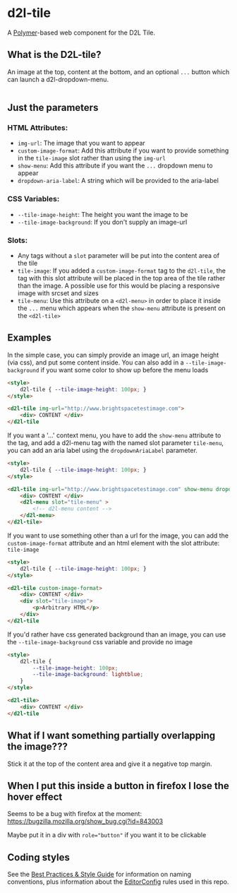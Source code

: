 # d2l-tile

A [Polymer](https://www.polymer-project.org/1.0/)-based web component for the D2L Tile.

## What is the D2L-tile?

An image at the top, content at the bottom, and an optional `...` button which can launch a d2l-dropdown-menu.

<image goes here at some point>

## Just the parameters

### HTML Attributes:
- `img-url`: The image that you want to appear
- `custom-image-format`: Add this attribute if you want to provide something in the `tile-image` slot rather than using the `img-url`
- `show-menu`: Add this attribute if you want the `...` dropdown menu to appear
- `dropdown-aria-label`: A string which will be provided to the aria-label

### CSS Variables:
- `--tile-image-height`: The height you want the image to be
- `--tile-image-background`: If you don't supply an image-url

### Slots:
- Any tags without a `slot` parameter will be put into the content area of the tile
- `tile-image`: If you added a `custom-image-format` tag to the `d2l-tile`, the tag with this slot attribute will be placed in the top area of the tile rather than the image. A possible use for this would be placing a responsive image with srcset and sizes
- `tile-menu`: Use this attribute on a `<d2l-menu>` in order to place it inside the `...` menu which appears when the `show-menu` attribute is present on the `<d2l-tile>`

## Examples

In the simple case, you can simply provide an image url, an image height (via css), and put some content inside. You can also add in a `--tile-image-background` if you want some color to show up before the menu loads

```html
<style>
	d2l-tile { --tile-image-height: 100px; }
</style>

<d2l-tile img-url="http://www.brightspacetestimage.com">
	<div> CONTENT </div>
</d2l-tile
```

If you want a '...' context menu, you have to add the `show-menu` attribute to the tag, and add a d2l-menu tag with the named slot parameter `tile-menu`, you can add an aria label using the `dropdownAriaLabel` parameter.

```html
<style>
	d2l-tile { --tile-image-height: 100px; }
</style>

<d2l-tile img-url="http://www.brightspacetestimage.com" show-menu dropdown-aria-label="This is my menu">
	<div> CONTENT </div>
	<d2l-menu slot="tile-menu" >
		<!-- d2l-menu content -->
	</d2l-menu>
</d2l-tile>
```

If you want to use something other than a url for the image, you can add the `custom-image-format` attribute and an html element with the slot attribute: `tile-image`

```html
<style>
	d2l-tile { --tile-image-height: 100px; }
</style>

<d2l-tile custom-image-format>
	<div> CONTENT </div>
	<div slot="tile-image">
		<p>Arbitrary HTML</p>
	</div>
</d2l-tile
```

If you'd rather have css generated background than an image, you can use the `--tile-image-background` css variable and provide no image
```html
<style>
	d2l-tile {
		--tile-image-height: 100px;
		--tile-image-background: lightblue;
	}
</style>

<d2l-tile>
	<div> CONTENT </div>
</d2l-tile
```

## What if I want something partially overlapping the image???

Stick it at the top of the content area and give it a negative top margin.

## When I put this inside a button in firefox I lose the hover effect

Seems to be a bug with firefox at the moment:
https://bugzilla.mozilla.org/show_bug.cgi?id=843003

Maybe put it in a div with `role="button"` if you want it to be clickable

## Coding styles

See the [Best Practices & Style Guide](https://github.com/Brightspace/valence-ui-docs/wiki/Best-Practices-&-Style-Guide) for information on naming conventions, plus information about the [EditorConfig](http://editorconfig.org) rules used in this repo.
